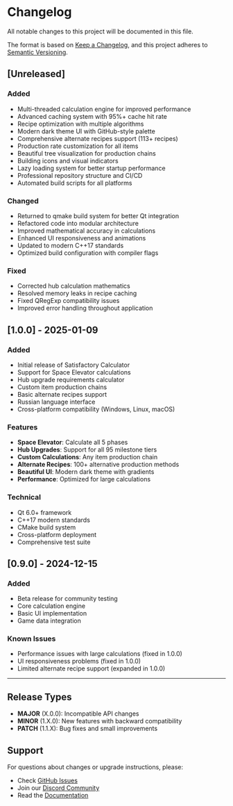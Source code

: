 # Changelog

All notable changes to this project will be documented in this file.

The format is based on [Keep a Changelog](https://keepachangelog.com/en/1.0.0/),
and this project adheres to [Semantic Versioning](https://semver.org/spec/v2.0.0.html).

## [Unreleased]

### Added
- Multi-threaded calculation engine for improved performance
- Advanced caching system with 95%+ cache hit rate
- Recipe optimization with multiple algorithms
- Modern dark theme UI with GitHub-style palette
- Comprehensive alternate recipes support (113+ recipes)
- Production rate customization for all items
- Beautiful tree visualization for production chains
- Building icons and visual indicators
- Lazy loading system for better startup performance
- Professional repository structure and CI/CD
- Automated build scripts for all platforms

### Changed
- Returned to qmake build system for better Qt integration
- Refactored code into modular architecture
- Improved mathematical accuracy in calculations
- Enhanced UI responsiveness and animations
- Updated to modern C++17 standards
- Optimized build configuration with compiler flags

### Fixed
- Corrected hub calculation mathematics
- Resolved memory leaks in recipe caching
- Fixed QRegExp compatibility issues
- Improved error handling throughout application

## [1.0.0] - 2025-01-09

### Added
- Initial release of Satisfactory Calculator
- Support for Space Elevator calculations
- Hub upgrade requirements calculator
- Custom item production chains
- Basic alternate recipes support
- Russian language interface
- Cross-platform compatibility (Windows, Linux, macOS)

### Features
- **Space Elevator**: Calculate all 5 phases
- **Hub Upgrades**: Support for all 95 milestone tiers
- **Custom Calculations**: Any item production chain
- **Alternate Recipes**: 100+ alternative production methods
- **Beautiful UI**: Modern dark theme with gradients
- **Performance**: Optimized for large calculations

### Technical
- Qt 6.0+ framework
- C++17 modern standards
- CMake build system
- Cross-platform deployment
- Comprehensive test suite

## [0.9.0] - 2024-12-15

### Added
- Beta release for community testing
- Core calculation engine
- Basic UI implementation
- Game data integration

### Known Issues
- Performance issues with large calculations (fixed in 1.0.0)
- UI responsiveness problems (fixed in 1.0.0)
- Limited alternate recipe support (expanded in 1.0.0)

---

## Release Types

- **MAJOR** (X.0.0): Incompatible API changes
- **MINOR** (1.X.0): New features with backward compatibility
- **PATCH** (1.1.X): Bug fixes and small improvements

## Support

For questions about changes or upgrade instructions, please:
- Check [GitHub Issues](https://github.com/satisfactory-calculator/satisfactory-calculator/issues)
- Join our [Discord Community](https://discord.gg/satisfactory)
- Read the [Documentation](https://satisfactory-calculator.github.io/docs/) 
